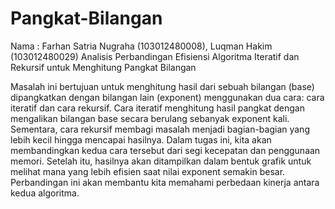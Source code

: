 # Pangkat-Bilangan

Nama  : Farhan Satria Nugraha (103012480008), Luqman Hakim (103012480029)
Analisis Perbandingan Efisiensi Algoritma Iteratif dan Rekursif untuk Menghitung Pangkat Bilangan

Masalah ini bertujuan untuk menghitung hasil dari sebuah bilangan (base) dipangkatkan dengan bilangan lain (exponent) menggunakan dua cara: cara iteratif dan cara rekursif. Cara iteratif menghitung hasil pangkat dengan mengalikan bilangan base secara berulang sebanyak exponent kali. Sementara, cara rekursif membagi masalah menjadi bagian-bagian yang lebih kecil hingga mencapai hasilnya. Dalam tugas ini, kita akan membandingkan kedua cara tersebut dari segi kecepatan dan penggunaan memori. Setelah itu, hasilnya akan ditampilkan dalam bentuk grafik untuk melihat mana yang lebih efisien saat nilai exponent semakin besar. Perbandingan ini akan membantu kita memahami perbedaan kinerja antara kedua algoritma.
